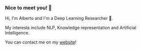 ### Nice to meet you! 👋
Hi, I'm Alberto and I'm a Deep Learning Researcher 🧠.

My interests include NLP, Knowledge representation and Artificial Intelligence.

You can contact me on my [website](http://albertoraimondi.com)!
